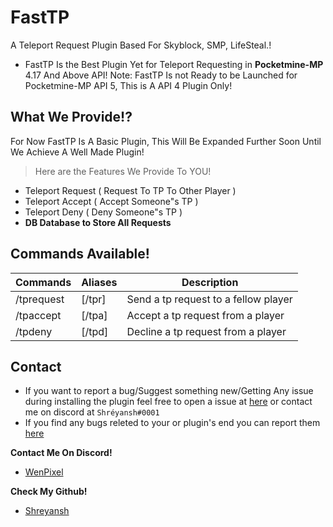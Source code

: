 
# FastTP
A Teleport Request Plugin Based For Skyblock, SMP, LifeSteal.!
- FastTP Is the Best Plugin Yet for Teleport Requesting in **Pocketmine-MP** 4.17 And Above API!
Note: FastTP Is not Ready to be Launched for Pocketmine-MP API 5, This is A API 4 Plugin Only!

## What We Provide!?

For Now FastTP Is A Basic Plugin, This Will Be Expanded Further Soon Until We Achieve A Well Made Plugin!
> Here are the Features We Provide To YOU!
- Teleport Request ( Request To TP To Other Player )
- Teleport Accept ( Accept Someone"s TP )
- Teleport Deny ( Deny Someone"s TP )
- **DB Database to Store All Requests**

## Commands Available!
Commands | Aliases | Description
---------|---------|------------
/tprequest | [/tpr] | Send a tp request to a fellow player
/tpaccept | [/tpa] | Accept a tp request from a player
/tpdeny | [/tpd] | Decline a tp request from a player

## Contact
- If you want to report a bug/Suggest something new/Getting Any issue during installing the plugin feel free to open a issue at [here](https://github.com/shreyop200/FastTP/issues) or contact me on discord at `Shréyansh#0001`
- If you find any bugs releted to your or plugin's end you can report them [here](https://github.com/shreyop200/FastTP/issues)

**Contact Me On Discord!**
- [WenPixel](https://discord.gg/wenpixel)

**Check My Github!**
- [Shreyansh](https://github.com/shreyop200)
